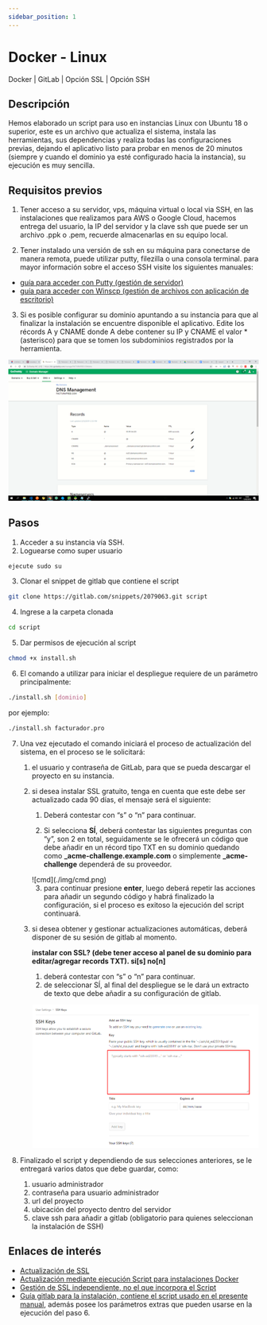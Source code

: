```yaml
---
sidebar_position: 1
---
```


# Docker - Linux
Docker | GitLab | Opción SSL | Opción SSH

## Descripción

Hemos elaborado un script para uso en instancias Linux con Ubuntu 18 o superior, este es un archivo que actualiza el sistema, instala las herramientas, sus dependencias y realiza todas las configuraciones previas, dejando el aplicativo listo para probar en menos de 20 minutos (siempre y cuando el dominio ya esté configurado hacia la instancia), su ejecución es muy sencilla.

## Requisitos previos

1. Tener acceso a su servidor, vps, máquina virtual o local via SSH, en las instalaciones que realizamos para AWS o Google Cloud, hacemos entrega del usuario, la IP del servidor y la clave ssh que puede ser un archivo .ppk o .pem, recuerde almacenarlas en su equipo local.

2. Tener instalado una versión de ssh en su máquina para conectarse de manera remota, puede utilizar putty, filezilla o una consola terminal. para mayor información sobre el acceso SSH visite los siguientes manuales: 

- [guía para acceder con Putty (gestión de servidor)](https://docs.google.com/document/d/1PmQejvNd_dkXVm8DPUYlQTag0wvES46tMpxX3MPhkNY/edit#)
- [guía para acceder con Winscp (gestión de archivos con aplicación de escritorio)](https://docs.google.com/document/d/1Xpri2102N4b5C-dG-FVPXW5ZWjEz5S4iDjpvl7Zwq2E/edit#)

3. Si es posible configurar su dominio apuntando a su instancia para que al finalizar la instalación se encuentre disponible el aplicativo. Edite los récords A y CNAME donde A debe contener su IP y CNAME el valor * (asterisco) para que se tomen los subdominios registrados por la herramienta.

![Docs Version Dropdown](./img//DNS_management.png)

## Pasos

1. Acceder a su instancia vía SSH.
2. Loguearse como super usuario 

```bash
ejecute sudo su
```

3. Clonar el snippet de gitlab que contiene el script

```bash
git clone https://gitlab.com/snippets/2079063.git script
```

4. Ingrese a la carpeta clonada

```bash
cd script
```

5. Dar permisos de ejecución al script

```bash
chmod +x install.sh
```

6. El comando a utilizar para iniciar el despliegue requiere de un parámetro principalmente:

```bash
./install.sh [dominio]
```
por ejemplo:

```bash
./install.sh facturador.pro
```

7. Una vez ejecutado el comando iniciará el proceso de actualización del sistema, en el proceso se le solicitará:

    1. el usuario y contraseña de GitLab, para que se pueda descargar el proyecto en su instancia.

    2. si desea instalar  SSL gratuito, tenga en cuenta que este debe ser actualizado cada 90 días, el mensaje será el siguiente:

        1. Deberá contestar con “s” o “n” para continuar.

        2. Si selecciona **SÍ**, deberá contestar las siguientes preguntas con “y”, son 2 en total, seguidamente se le ofrecerá un código que debe añadir en un récord tipo TXT en su dominio quedando como **_acme-challenge.example.com** o simplemente **_acme-challenge** dependerá de su proveedor.

        <div class ="img-recortada">
        ![cmd](./img/cmd.png)
        </div>

        3. para continuar presione **enter**, luego deberá repetir las acciones para añadir un segundo código y habrá finalizado la configuración, si el proceso es exitoso la ejecución del script continuará.
    
    3. si desea obtener y gestionar actualizaciones automáticas, deberá disponer de su sesión de gitlab al momento.

        **instalar con SSL? (debe tener acceso al panel de su dominio para editar/agregar records TXT). si[s] no[n]** 
       
        1. deberá contestar con “s” o “n” para continuar.
        2. de seleccionar SÍ, al final del despliegue se le dará un extracto de texto que debe añadir a su configuración de gitlab.

        ![SHH keys](./img/SHH_keys.png)


        

8. Finalizado el script y dependiendo de sus selecciones anteriores, se le entregará varios datos que debe guardar, como:

    1. usuario administrador
    2. contraseña para usuario administrador
    3. url del proyecto
    4. ubicación del proyecto dentro del servidor
    5. clave ssh para añadir a gitlab (obligatorio para quienes seleccionan la instalación de SSH)
        

## Enlaces de interés

- [Actualización de SSL](https://gitlab.com/b.mendoza/facturadorpro3/snippets/1955372)
- [Actualización mediante ejecución Script para instalaciones Docker](https://gitlab.com/b.mendoza/facturadorpro3/-/wikis/Script-Update-Docker)
- [Gestión de SSL independiente, no el que incorpora el Script](https://docs.google.com/document/d/1D87YJ9fq9yHiAauu6SGVugiC3m_i42DrFUt6VKYXuDI/edit?usp=sharing)
- [Guía gitlab para la instalación, contiene el script usado en el presente manual](https://gitlab.com/b.mendoza/facturadorpro3/snippets/1971490), además posee los parámetros extras que pueden usarse en la ejecución del paso 6.